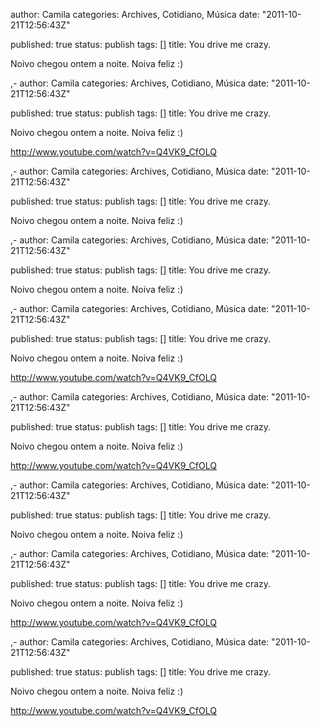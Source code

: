 
author: Camila
categories: Archives, Cotidiano, Música
date: "2011-10-21T12:56:43Z"
 
published: true
status: publish
tags:  []
title: You drive me crazy.


<p>Noivo chegou ontem a noite. Noiva feliz :)</p>,-
author: Camila
categories: Archives, Cotidiano, Música
date: "2011-10-21T12:56:43Z"
 
published: true
status: publish
tags:  []
title: You drive me crazy.


<p>Noivo chegou ontem a noite. Noiva feliz :)</p>
<p><a href="http://www.youtube.com/watch?v=Q4VK9_CfOLQ" target="_blank">http://www.youtube.com/watch?v=Q4VK9_CfOLQ</a></p>,-
author: Camila
categories: Archives, Cotidiano, Música
date: "2011-10-21T12:56:43Z"
 
published: true
status: publish
tags:  []
title: You drive me crazy.


<p>Noivo chegou ontem a noite. Noiva feliz :)</p>,-
author: Camila
categories: Archives, Cotidiano, Música
date: "2011-10-21T12:56:43Z"
 
published: true
status: publish
tags:  []
title: You drive me crazy.


<p>Noivo chegou ontem a noite. Noiva feliz :)</p>,-
author: Camila
categories: Archives, Cotidiano, Música
date: "2011-10-21T12:56:43Z"
 
published: true
status: publish
tags:  []
title: You drive me crazy.


<p>Noivo chegou ontem a noite. Noiva feliz :)</p>
<p><a href="http://www.youtube.com/watch?v=Q4VK9_CfOLQ" target="_blank">http://www.youtube.com/watch?v=Q4VK9_CfOLQ</a></p>,-
author: Camila
categories: Archives, Cotidiano, Música
date: "2011-10-21T12:56:43Z"
 
published: true
status: publish
tags:  []
title: You drive me crazy.


<p>Noivo chegou ontem a noite. Noiva feliz :)</p>
<p><a href="http://www.youtube.com/watch?v=Q4VK9_CfOLQ" target="_blank">http://www.youtube.com/watch?v=Q4VK9_CfOLQ</a></p>,-
author: Camila
categories: Archives, Cotidiano, Música
date: "2011-10-21T12:56:43Z"
 
published: true
status: publish
tags:  []
title: You drive me crazy.


<p>Noivo chegou ontem a noite. Noiva feliz :)</p>,-
author: Camila
categories: Archives, Cotidiano, Música
date: "2011-10-21T12:56:43Z"
 
published: true
status: publish
tags:  []
title: You drive me crazy.


<p>Noivo chegou ontem a noite. Noiva feliz :)</p>
<p><a href="http://www.youtube.com/watch?v=Q4VK9_CfOLQ" target="_blank">http://www.youtube.com/watch?v=Q4VK9_CfOLQ</a></p>,-
author: Camila
categories: Archives, Cotidiano, Música
date: "2011-10-21T12:56:43Z"
 
published: true
status: publish
tags:  []
title: You drive me crazy.


<p>Noivo chegou ontem a noite. Noiva feliz :)</p>
<p><a href="http://www.youtube.com/watch?v=Q4VK9_CfOLQ" target="_blank">http://www.youtube.com/watch?v=Q4VK9_CfOLQ</a></p>
